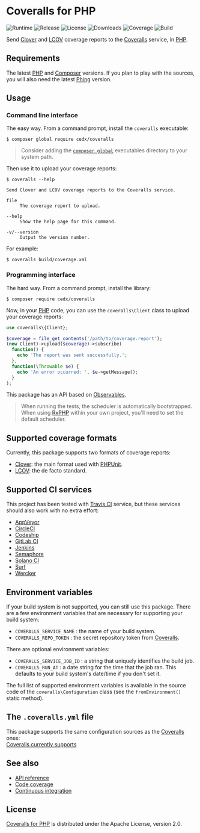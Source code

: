 # Coveralls for PHP
![Runtime](https://img.shields.io/badge/php-%3E%3D7.0-brightgreen.svg) ![Release](https://img.shields.io/packagist/v/cedx/coveralls.svg) ![License](https://img.shields.io/packagist/l/cedx/coveralls.svg) ![Downloads](https://img.shields.io/packagist/dt/cedx/coveralls.svg) ![Coverage](https://coveralls.io/repos/github/cedx/coveralls.php/badge.svg) ![Build](https://travis-ci.org/cedx/coveralls.php.svg)

Send [Clover](https://www.atlassian.com/software/clover) and [LCOV](http://ltp.sourceforge.net/coverage/lcov.php) coverage reports to the [Coveralls](https://coveralls.io) service, in [PHP](https://secure.php.net).

## Requirements
The latest [PHP](https://secure.php.net) and [Composer](https://getcomposer.org) versions.
If you plan to play with the sources, you will also need the latest [Phing](https://www.phing.info) version.

## Usage

### Command line interface
The easy way. From a command prompt, install the `coveralls` executable:

```shell
$ composer global require cedx/coveralls
```

> Consider adding the [`composer global`](https://getcomposer.org/doc/03-cli.md#global) executables directory to your system path.

Then use it to upload your coverage reports:

```shell
$ coveralls --help

Send Clover and LCOV coverage reports to the Coveralls service.

file
     The coverage report to upload.

--help
     Show the help page for this command.

-v/--version
     Output the version number.
```

For example:

```shell
$ coveralls build/coverage.xml
```

### Programming interface
The hard way. From a command prompt, install the library:
              
```shell
$ composer require cedx/coveralls
```

Now, in your [PHP](https://secure.php.net) code, you can use the `coveralls\Client` class to upload your coverage reports:

```php
use coveralls\{Client};

$coverage = file_get_contents('/path/to/coverage.report');
(new Client)->upload($coverage)->subscribe(
  function() {
    echo 'The report was sent successfully.';
  },
  function(\Throwable $e) {
    echo 'An error occurred: ', $e->getMessage();
  }
);
```

This package has an API based on [Observables](http://reactivex.io/intro.html).

> When running the tests, the scheduler is automatically bootstrapped.
> When using [RxPHP](https://github.com/ReactiveX/RxPHP) within your own project, you'll need to set the default scheduler.

## Supported coverage formats
Currently, this package supports two formats of coverage reports:
- [Clover](https://www.atlassian.com/software/clover): the main format used with [PHPUnit](https://phpunit.de).
- [LCOV](http://ltp.sourceforge.net/coverage/lcov.php): the de facto standard.

## Supported CI services
This project has been tested with [Travis CI](https://travis-ci.com) service, but these services should also work with no extra effort:
- [AppVeyor](https://www.appveyor.com)
- [CircleCI](https://circleci.com)
- [Codeship](https://codeship.com)
- [GitLab CI](https://gitlab.com)
- [Jenkins](https://jenkins.io)
- [Semaphore](https://semaphoreci.com)
- [Solano CI](https://ci.solanolabs.com)
- [Surf](https://github.com/surf-build/surf)
- [Wercker](http://www.wercker.com)

## Environment variables
If your build system is not supported, you can still use this package.
There are a few environment variables that are necessary for supporting your build system:
- `COVERALLS_SERVICE_NAME` : the name of your build system.
- `COVERALLS_REPO_TOKEN` : the secret repository token from [Coveralls](https://coveralls.io).

There are optional environment variables:
- `COVERALLS_SERVICE_JOB_ID` : a string that uniquely identifies the build job.
- `COVERALLS_RUN_AT` : a date string for the time that the job ran. This defaults to your build system's date/time if you don't set it.

The full list of supported environment variables is available in the source code of the `coveralls\Configuration` class (see the `fromEnvironment()` static method).

## The `.coveralls.yml` file
This package supports the same configuration sources as the [Coveralls](https://coveralls.io) ones:  
[Coveralls currently supports](https://coveralls.zendesk.com/hc/en-us/articles/201347419-Coveralls-currently-supports)

## See also
- [API reference](https://cedx.github.io/coveralls.php)
- [Code coverage](https://coveralls.io/github/cedx/coveralls.php)
- [Continuous integration](https://travis-ci.org/cedx/coveralls.php)

## License
[Coveralls for PHP](https://github.com/cedx/coveralls.php) is distributed under the Apache License, version 2.0.
